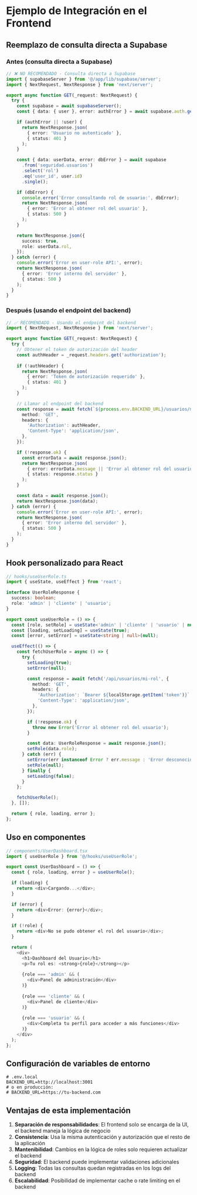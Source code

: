 # Ejemplo de Integración en el Frontend

## Reemplazo de consulta directa a Supabase

### Antes (consulta directa a Supabase)

```typescript
// ❌ NO RECOMENDADO - Consulta directa a Supabase
import { supabaseServer } from '@/app/lib/supabase/server';
import { NextRequest, NextResponse } from 'next/server';

export async function GET(_request: NextRequest) {
  try {
    const supabase = await supabaseServer();
    const { data: { user }, error: authError } = await supabase.auth.getUser();

    if (authError || !user) {
      return NextResponse.json(
        { error: 'Usuario no autenticado' },
        { status: 401 }
      );
    }

    const { data: userData, error: dbError } = await supabase
      .from('seguridad.usuarios')
      .select('rol')
      .eq('user_id', user.id)
      .single();

    if (dbError) {
      console.error('Error consultando rol de usuario:', dbError);
      return NextResponse.json(
        { error: 'Error al obtener rol del usuario' },
        { status: 500 }
      );
    }

    return NextResponse.json({
      success: true,
      role: userData.rol,
    });
  } catch (error) {
    console.error('Error en user-role API:', error);
    return NextResponse.json(
      { error: 'Error interno del servidor' },
      { status: 500 }
    );
  }
}
```

### Después (usando el endpoint del backend)

```typescript
// ✅ RECOMENDADO - Usando el endpoint del backend
import { NextRequest, NextResponse } from 'next/server';

export async function GET(_request: NextRequest) {
  try {
    // Obtener el token de autorización del header
    const authHeader = _request.headers.get('authorization');
    
    if (!authHeader) {
      return NextResponse.json(
        { error: 'Token de autorización requerido' },
        { status: 401 }
      );
    }

    // Llamar al endpoint del backend
    const response = await fetch(`${process.env.BACKEND_URL}/usuarios/mi-rol`, {
      method: 'GET',
      headers: {
        'Authorization': authHeader,
        'Content-Type': 'application/json',
      },
    });

    if (!response.ok) {
      const errorData = await response.json();
      return NextResponse.json(
        { error: errorData.message || 'Error al obtener rol del usuario' },
        { status: response.status }
      );
    }

    const data = await response.json();
    return NextResponse.json(data);
  } catch (error) {
    console.error('Error en user-role API:', error);
    return NextResponse.json(
      { error: 'Error interno del servidor' },
      { status: 500 }
    );
  }
}
```

## Hook personalizado para React

```typescript
// hooks/useUserRole.ts
import { useState, useEffect } from 'react';

interface UserRoleResponse {
  success: boolean;
  role: 'admin' | 'cliente' | 'usuario';
}

export const useUserRole = () => {
  const [role, setRole] = useState<'admin' | 'cliente' | 'usuario' | null>(null);
  const [loading, setLoading] = useState(true);
  const [error, setError] = useState<string | null>(null);

  useEffect(() => {
    const fetchUserRole = async () => {
      try {
        setLoading(true);
        setError(null);

        const response = await fetch('/api/usuarios/mi-rol', {
          method: 'GET',
          headers: {
            'Authorization': `Bearer ${localStorage.getItem('token')}`,
            'Content-Type': 'application/json',
          },
        });

        if (!response.ok) {
          throw new Error('Error al obtener rol del usuario');
        }

        const data: UserRoleResponse = await response.json();
        setRole(data.role);
      } catch (err) {
        setError(err instanceof Error ? err.message : 'Error desconocido');
        setRole(null);
      } finally {
        setLoading(false);
      }
    };

    fetchUserRole();
  }, []);

  return { role, loading, error };
};
```

## Uso en componentes

```typescript
// components/UserDashboard.tsx
import { useUserRole } from '@/hooks/useUserRole';

export const UserDashboard = () => {
  const { role, loading, error } = useUserRole();

  if (loading) {
    return <div>Cargando...</div>;
  }

  if (error) {
    return <div>Error: {error}</div>;
  }

  if (!role) {
    return <div>No se pudo obtener el rol del usuario</div>;
  }

  return (
    <div>
      <h1>Dashboard del Usuario</h1>
      <p>Tu rol es: <strong>{role}</strong></p>
      
      {role === 'admin' && (
        <div>Panel de administración</div>
      )}
      
      {role === 'cliente' && (
        <div>Panel de cliente</div>
      )}
      
      {role === 'usuario' && (
        <div>Completa tu perfil para acceder a más funciones</div>
      )}
    </div>
  );
};
```

## Configuración de variables de entorno

```env
# .env.local
BACKEND_URL=http://localhost:3001
# o en producción:
# BACKEND_URL=https://tu-backend.com
```

## Ventajas de esta implementación

1. **Separación de responsabilidades**: El frontend solo se encarga de la UI, el backend maneja la lógica de negocio
2. **Consistencia**: Usa la misma autenticación y autorización que el resto de la aplicación
3. **Mantenibilidad**: Cambios en la lógica de roles solo requieren actualizar el backend
4. **Seguridad**: El backend puede implementar validaciones adicionales
5. **Logging**: Todas las consultas quedan registradas en los logs del backend
6. **Escalabilidad**: Posibilidad de implementar cache o rate limiting en el backend
